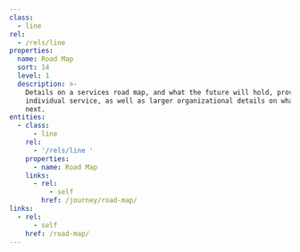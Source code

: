 ```yaml
---
class:
  - line
rel:
  - /rels/line
properties:
  name: Road Map
  sort: 14
  level: 1
  description: >-
    Details on a services road map, and what the future will hold, providing
    individual service, as well as larger organizational details on what is
    next.
entities:
  - class:
      - line
    rel:
      - '/rels/line '
    properties:
      - name: Road Map
    links:
      - rel:
          - self
        href: /journey/road-map/
links:
  - rel:
      - self
    href: /road-map/
---
```

